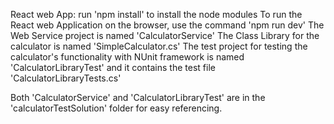 React web App: run 'npm install' to install the node modules
To run the React web Application on the browser, use the command 'npm run dev'
The Web Service project is named 'CalculatorService'
The Class Library for the calculator is named 'SimpleCalculator.cs'
The test project for testing the calculator's functionality with NUnit framework is named 'CalculatorLibraryTest' and it contains the test file 'CalculatorLibraryTests.cs'

Both 'CalculatorService' and 'CalculatorLibraryTest' are in the 'calculatorTestSolution' folder for easy referencing.
